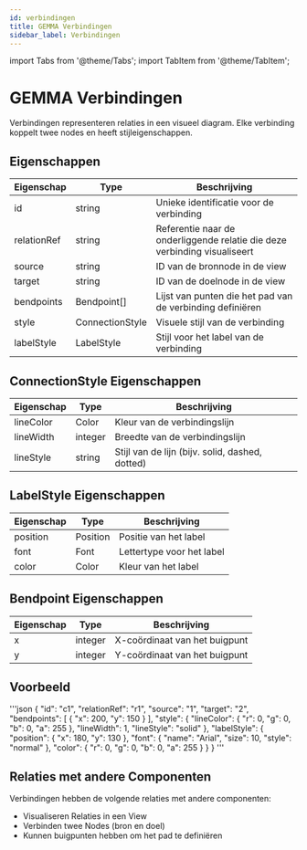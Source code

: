 ```yaml
---
id: verbindingen
title: GEMMA Verbindingen
sidebar_label: Verbindingen
---
```



import Tabs from '@theme/Tabs';
import TabItem from '@theme/TabItem';

# GEMMA Verbindingen

Verbindingen representeren relaties in een visueel diagram. Elke verbinding koppelt twee nodes en heeft stijleigenschappen.

## Eigenschappen

| Eigenschap | Type | Beschrijving |
|------------|------|-------------|
| id | string | Unieke identificatie voor de verbinding |
| relationRef | string | Referentie naar de onderliggende relatie die deze verbinding visualiseert |
| source | string | ID van de bronnode in de view |
| target | string | ID van de doelnode in de view |
| bendpoints | Bendpoint[] | Lijst van punten die het pad van de verbinding definiëren |
| style | ConnectionStyle | Visuele stijl van de verbinding |
| labelStyle | LabelStyle | Stijl voor het label van de verbinding |

## ConnectionStyle Eigenschappen

| Eigenschap | Type | Beschrijving |
|------------|------|-------------|
| lineColor | Color | Kleur van de verbindingslijn |
| lineWidth | integer | Breedte van de verbindingslijn |
| lineStyle | string | Stijl van de lijn (bijv. solid, dashed, dotted) |

## LabelStyle Eigenschappen

| Eigenschap | Type | Beschrijving |
|------------|------|-------------|
| position | Position | Positie van het label |
| font | Font | Lettertype voor het label |
| color | Color | Kleur van het label |

## Bendpoint Eigenschappen

| Eigenschap | Type | Beschrijving |
|------------|------|-------------|
| x | integer | X-coördinaat van het buigpunt |
| y | integer | Y-coördinaat van het buigpunt |

## Voorbeeld

'''json
{
  "id": "c1",
  "relationRef": "r1",
  "source": "1",
  "target": "2",
  "bendpoints": [
    {
      "x": 200,
      "y": 150
    }
  ],
  "style": {
    "lineColor": {
      "r": 0,
      "g": 0,
      "b": 0,
      "a": 255
    },
    "lineWidth": 1,
    "lineStyle": "solid"
  },
  "labelStyle": {
    "position": {
      "x": 180,
      "y": 130
    },
    "font": {
      "name": "Arial",
      "size": 10,
      "style": "normal"
    },
    "color": {
      "r": 0,
      "g": 0,
      "b": 0,
      "a": 255
    }
  }
}
'''

## Relaties met andere Componenten

Verbindingen hebben de volgende relaties met andere componenten:

- Visualiseren Relaties in een View
- Verbinden twee Nodes (bron en doel)
- Kunnen buigpunten hebben om het pad te definiëren 